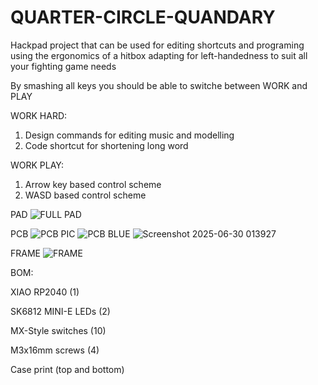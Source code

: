 # QUARTER-CIRCLE-QUANDARY
Hackpad project that can be used for editing shortcuts and programing using the ergonomics of a hitbox adapting for left-handedness to suit all your fighting game needs

By smashing all keys you should be able to switche between WORK and PLAY

WORK HARD:
  1. Design commands for editing music and modelling
  2. Code shortcut for shortening long word 

WORK PLAY:
  1. Arrow key based control scheme
  2. WASD based control scheme

PAD
![FULL PAD](https://github.com/user-attachments/assets/96d17601-f0f4-43d9-8af5-e8961ed7bb69)

PCB
![PCB PIC](https://github.com/user-attachments/assets/51d3ad40-8dc6-4b51-b7a6-b055d7da6d13)
![PCB BLUE](https://github.com/user-attachments/assets/18d46d2c-237d-49a5-9c78-3e0932c84026)
![Screenshot 2025-06-30 013927](https://github.com/user-attachments/assets/6ed49cb0-605f-4780-8ed0-fe46ea0f3aa4)


FRAME
![FRAME](https://github.com/user-attachments/assets/7135fda2-7601-47d5-ba03-338d32ede929)

BOM:

XIAO RP2040 (1)

SK6812 MINI-E LEDs (2)

MX-Style switches (10)

M3x16mm screws (4)

Case print (top and bottom)
